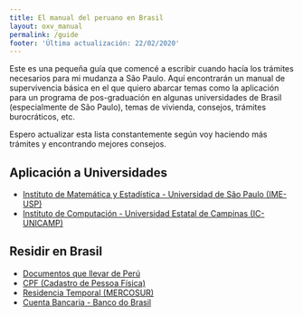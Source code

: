 ```yaml
---
title: El manual del peruano en Brasil
layout: oxv_manual
permalink: /guide
footer: 'Última actualización: 22/02/2020'
---
```


Este es una pequeña guía que comencé a escribir cuando hacía los trámites necesarios para mi mudanza a São Paulo. Aquí encontrarán un manual de supervivencia básica en el que quiero abarcar temas como la aplicación para un programa de pos-graduación en algunas universidades de Brasil (especialmente de São Paulo), temas de vivienda, consejos, trámites burocráticos, etc.

Espero actualizar esta lista constantemente según voy haciendo más trámites y encontrando mejores consejos.

## Aplicación a Universidades

* [Instituto de Matemática y Estadística - Universidad de São Paulo (IME-USP)](ime)
* [Instituto de Computación - Universidad Estatal de Campinas (IC-UNICAMP)](https://www.google.com/)

## Residir en Brasil

* [Documentos que llevar de Perú](docsfromperu)
* [CPF (Cadastro de Pessoa Física)](cpf)
* [Residencia Temporal (MERCOSUR)](crnm)
* [Cuenta Bancaria - Banco do Brasil](https://www.google.com/)
